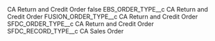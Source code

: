 <?xml version="1.0" encoding="UTF-8"?>
<CustomMetadata xmlns="http://soap.sforce.com/2006/04/metadata" xmlns:xsi="http://www.w3.org/2001/XMLSchema-instance" xmlns:xsd="http://www.w3.org/2001/XMLSchema">
    <label>CA Return and Credit Order</label>
    <protected>false</protected>
    <values>
        <field>EBS_ORDER_TYPE__c</field>
        <value xsi:type="xsd:string">CA Return and Credit Order</value>
    </values>
    <values>
        <field>FUSION_ORDER_TYPE__c</field>
        <value xsi:type="xsd:string">CA Return and Credit Order</value>
    </values>
    <values>
        <field>SFDC_ORDER_TYPE__c</field>
        <value xsi:type="xsd:string">CA Return and Credit Order</value>
    </values>
    <values>
        <field>SFDC_RECORD_TYPE__c</field>
        <value xsi:type="xsd:string">CA Sales Order</value>
    </values>
</CustomMetadata>

